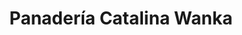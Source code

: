 ---
title: "Panadería Catalina Wanka"
url: /san-jeronimo-de-tunan/panaderia-catalina-wanka/
shop: Bäckerei
---